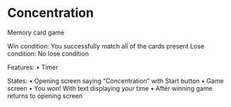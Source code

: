 # Concentration
Memory card game

Win condition: You successfully match all of the cards present
Lose condition: No lose condition

Features: 
•	Timer

States:
•	Opening screen saying “Concentration” with Start button
•	Game screen
•	You won! With text displaying your time
•	After winning game returns to opening screen
